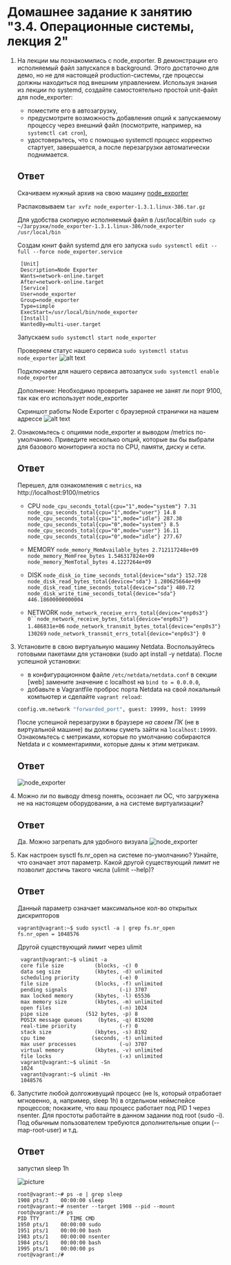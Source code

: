 # Домашнее задание к занятию "3.4. Операционные системы, лекция 2"

1. На лекции мы познакомились с node_exporter. В демонстрации его исполняемый файл запускался в background. Этого достаточно для демо, но не для настоящей production-системы, где процессы должны находиться под внешним управлением. Используя знания из лекции по systemd, создайте самостоятельно простой unit-файл для node_exporter:

    * поместите его в автозагрузку,
    * предусмотрите возможность добавления опций к запускаемому процессу через внешний файл (посмотрите, например, на `systemctl cat cron`),
    * удостоверьтесь, что с помощью systemctl процесс корректно стартует, завершается, а после перезагрузки автоматически поднимается.


     ## Ответ
     Скачиваем нужный архив на свою машину [node_exporter](https://github.com/prometheus/node_exporter/releases) 
     
     Распаковываем `tar xvfz node_exporter-1.3.1.linux-386.tar.gz`
     
     Для удобства скопирую исполняемый файл в /usr/local/bin `sudo cp ~/Загрузки/node_exporter-1.3.1.linux-386/node_exporter /usr/local/bin` 
     
     Создам юнит файл systemd для его запуска `sudo systemctl edit --full --force node_exporter.service`
     ```
      [Unit]
      Description=Node Exporter
      Wants=network-online.target
      After=network-online.target
      [Service]
      User=node_exporter
      Group=node_exporter
      Type=simple
      ExecStart=/usr/local/bin/node_exporter
      [Install]
      WantedBy=multi-user.target
      ```
      
      Запускаем `sudo systemctl start node_exporter`
     
     Проверяем статус нашего сервиса `sudo systemctl status node_exporter`
     ![alt text](https://i.ibb.co/LNmTr8D/image.png)
     
     Подключаем для нашего сервиса автозапуск `sudo systemctl enable node_exporter`
     
     Дополнение: Необходимо проверить заранее не занят ли порт 9100, так как его использует node_exporter
     
     Скриншот работы Node Exporter с браузерной странички на нашем адрессе 
     ![alt text](https://i.ibb.co/4sD4trk/image.png)
    
2. Ознакомьтесь с опциями node_exporter и выводом /metrics по-умолчанию. Приведите несколько опций, которые вы бы выбрали для базового мониторинга хоста по CPU, памяти, диску и сети.
      
      ## Ответ
      Перешел, для ознакомления с `metrics`, на http://localhost:9100/metrics
      
      * CPU `node_cpu_seconds_total{cpu="1",mode="system"} 7.31` `node_cpu_seconds_total{cpu="1",mode="user"} 14.8` `node_cpu_seconds_total{cpu="1",mode="idle"} 287.38`
      `node_cpu_seconds_total{cpu="0",mode="system"} 8.5` `node_cpu_seconds_total{cpu="0",mode="user"} 16.11` `node_cpu_seconds_total{cpu="0",mode="idle"} 277.67`
      
      * MEMORY `node_memory_MemAvailable_bytes 2.712117248e+09` `node_memory_MemFree_bytes 1.546317824e+09` `node_memory_MemTotal_bytes 4.1227264e+09`
      * DISK `node_disk_io_time_seconds_total{device="sda"} 152.728` `node_disk_read_bytes_total{device="sda"} 1.280625664e+09` `node_disk_read_time_seconds_total{device="sda"} 480.72` `node_disk_write_time_seconds_total{device="sda"} 446.18600000000004` 
      * NETWORK `node_network_receive_errs_total{device="enp0s3"} 0``node_network_receive_bytes_total{device="enp0s3"} 1.486831e+06` `node_network_transmit_bytes_total{device="enp0s3"} 130269` `node_network_transmit_errs_total{device="enp0s3"} 0`

3. Установите в свою виртуальную машину Netdata. Воспользуйтесь готовыми пакетами для установки (sudo apt install -y netdata). После успешной установки:
   * в конфигурационном файле `/etc/netdata/netdata.conf` в секции [web] замените значение с localhost на `bind to = 0.0.0.0`,
    * добавьте в Vagrantfile проброс порта Netdata на свой локальный компьютер и сделайте `vagrant reload`:

    ```bash
    config.vm.network "forwarded_port", guest: 19999, host: 19999
    ```

    После успешной перезагрузки в браузере *на своем ПК* (не в виртуальной машине) вы должны суметь зайти на `localhost:19999`. Ознакомьтесь с метриками, которые по умолчанию собираются Netdata и с комментариями, которые даны к этим метрикам.
    
     ## Ответ
     
     ![node_exporter](https://i.ibb.co/59Hgk17/image.png)

4. Можно ли по выводу dmesg понять, осознает ли ОС, что загружена не на настоящем оборудовании, а на системе виртуализации?

     ## Ответ
      
     Да. Можно загрепать для удобного визуала
     ![node_exporter](https://i.ibb.co/PmHdQJb/image.png)

5. Как настроен sysctl fs.nr_open на системе по-умолчанию? Узнайте, что означает этот параметр. Какой другой существующий лимит не позволит достичь такого числа (ulimit --help)?

     ## Ответ
     
     Данный параметр означает максимальное кол-во открытых дискрипторов

     ```
     vagrant@vagrant:~$ sudo sysctl -a | grep fs.nr_open
     fs.nr_open = 1048576
     ```
     Другой существующий лимит через ulimit
     
     ```
      vagrant@vagrant:~$ ulimit -a
      core file size          (blocks, -c) 0
      data seg size           (kbytes, -d) unlimited
      scheduling priority             (-e) 0
      file size               (blocks, -f) unlimited
      pending signals                 (-i) 3707
      max locked memory       (kbytes, -l) 65536
      max memory size         (kbytes, -m) unlimited
      open files                      (-n) 1024
      pipe size            (512 bytes, -p) 8
      POSIX message queues     (bytes, -q) 819200
      real-time priority              (-r) 0
      stack size              (kbytes, -s) 8192
      cpu time               (seconds, -t) unlimited
      max user processes              (-u) 3707
      virtual memory          (kbytes, -v) unlimited
      file locks                      (-x) unlimited
      vagrant@vagrant:~$ ulimit -Sn
      1024
      vagrant@vagrant:~$ ulimit -Hn
      1048576
      ```
6. Запустите любой долгоживущий процесс (не ls, который отработает мгновенно, а, например, sleep 1h) в отдельном неймспейсе процессов; покажите, что ваш процесс работает под PID 1 через nsenter. Для простоты работайте в данном задании под root (sudo -i). Под обычным пользователем требуются дополнительные опции (--map-root-user) и т.д.
     
     ## Ответ
     
     запустил sleep 1h 
     
     ![picture](https://i.ibb.co/wMPYCRz/image.png)
     
   ```
   root@vagrant:~# ps -e | grep sleep
   1908 pts/3    00:00:00 sleep
   root@vagrant:~# nsenter --target 1908 --pid --mount
   root@vagrant:/# ps
   PID TTY          TIME CMD
   1950 pts/1    00:00:00 sudo
   1951 pts/1    00:00:00 bash
   1983 pts/1    00:00:00 nsenter
   1984 pts/1    00:00:00 bash
   1995 pts/1    00:00:00 ps
   root@vagrant:/# 
   ```

   

     


    
